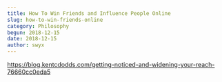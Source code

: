 ```yaml
---
title: How To Win Friends and Influence People Online
slug: how-to-win-friends-online
category: Philosophy
begun: 2018-12-15
date: 2018-12-15
author: swyx
---
```


https://blog.kentcdodds.com/getting-noticed-and-widening-your-reach-76660cc0eda5
